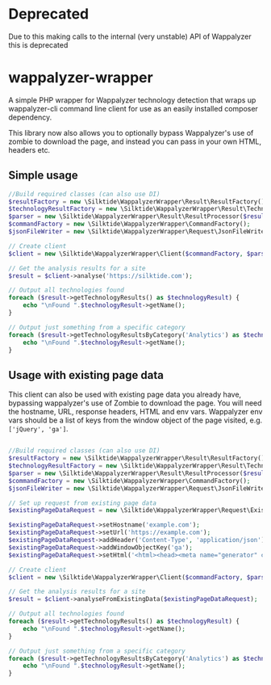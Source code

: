 # Deprecated
Due to this making calls to the internal (very unstable) API of Wappalyzer this is deprecated

# wappalyzer-wrapper
A simple PHP wrapper for Wappalyzer technology detection that wraps up wappalyzer-cli command line client for use as an easily installed composer dependency.
 
This library now also allows you to optionally bypass Wappalyzer's use of zombie to download the page, and instead you can pass in your own HTML, headers etc.


## Simple usage

```php
//Build required classes (can also use DI)
$resultFactory = new \Silktide\WappalyzerWrapper\Result\ResultFactory();
$technologyResultFactory = new \Silktide\WappalyzerWrapper\Result\TechnologyResultFactory();
$parser = new \Silktide\WappalyzerWrapper\Result\ResultProcessor($resultFactory, $technologyResultFactory);
$commandFactory = new \Silktide\WappalyzerWrapper\CommandFactory();
$jsonFileWriter = new \Silktide\WappalyzerWrapper\Request\JsonFileWriter();

// Create client
$client = new \Silktide\WappalyzerWrapper\Client($commandFactory, $parser, $jsonFileWriter);

// Get the analysis results for a site
$result = $client->analyse('https://silktide.com');

// Output all technologies found
foreach ($result->getTechnologyResults() as $technologyResult) {
    echo "\nFound ".$technologyResult->getName();
}

// Output just something from a specific category
foreach ($result->getTechnologyResultsByCategory('Analytics') as $technologyResult) {
    echo "\nFound ".$technologyResult->getName();
}
```
    
## Usage with existing page data
This client can also be used with existing page data you already have, bypassing wappalyzer's use of Zombie to download the page.  You will need the hostname, URL, response headers, HTML and env vars.  Wappalyzer env vars should be a list of keys from the window object of the page visited, e.g. `['jQuery', 'ga']`.

```php

//Build required classes (can also use DI)
$resultFactory = new \Silktide\WappalyzerWrapper\Result\ResultFactory();
$technologyResultFactory = new \Silktide\WappalyzerWrapper\Result\TechnologyResultFactory();
$parser = new \Silktide\WappalyzerWrapper\Result\ResultProcessor($resultFactory, $technologyResultFactory);
$commandFactory = new \Silktide\WappalyzerWrapper\CommandFactory();
$jsonFileWriter = new \Silktide\WappalyzerWrapper\Request\JsonFileWriter();

// Set up request from existing page data
$existingPageDataRequest = new \Silktide\WappalyzerWrapper\Request\ExistingPageDataRequest();

$existingPageDataRequest->setHostname('example.com');
$existingPageDataRequest->setUrl('https://example.com');
$existingPageDataRequest->addHeader('Content-Type', 'application/json');
$existingPageDataRequest->addWindowObjectKey('ga');
$existingPageDataRequest->setHtml('<html><head><meta name="generator" content="Amiro"></head><body></body></html>');

// Create client
$client = new \Silktide\WappalyzerWrapper\Client($commandFactory, $parser, $jsonFileWriter);

// Get the analysis results for a site
$result = $client->analyseFromExistingData($existingPageDataRequest);

// Output all technologies found
foreach ($result->getTechnologyResults() as $technologyResult) {
    echo "\nFound ".$technologyResult->getName();
}

// Output just something from a specific category
foreach ($result->getTechnologyResultsByCategory('Analytics') as $technologyResult) {
    echo "\nFound ".$technologyResult->getName();
}


```
